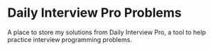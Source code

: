 # Daily Interview Pro Problems
A place to store my solutions from Daily Interview Pro, a tool to help practice interview programming problems.
